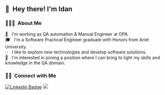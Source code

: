<!-- Hi there, I'm Idan 👋     | ⚡ Fun fact
:-------------------------:|:-------------------------:
[![Anurag's github stats](https://github-readme-stats.vercel.app/api?username=IdanYaron&show_icons=true&layout=compact&line_height=28&card_width=30)](https://github.com/anuraghazra/convoychat) |  [![Top Langs](https://github-readme-stats.vercel.app/api/top-langs/?username=IdanYaron&layout=compact&langs_count=30&exclude_repo=ML_learning&line_height=25)](https://github.com/anuraghazra/github-readme-stats) -->

<!-- <h3> 📫 Contact Me:</h3>

[![Linkedin Badge](https://img.shields.io/badge/-IdanYaron-blue?style=flat-square&logo=Linkedin&logoColor=white&link=https://www.linkedin.com/in/idanyaron)](https://www.linkedin.com/in/idanyaron)

![visitors](https://visitor-badge.glitch.me/badge?page_id=IdanYaron&left_color=green&right_color=red)  -->

## 👋 &nbsp;Hey there! I'm Idan

### 👨🏻‍💻 &nbsp;About Me

🌱 &nbsp; I'm working as QA automation & Manual Engineer at OPA.\
🎓 &nbsp; I'm a Software Practical Engineer graduate with Honors from Ariel University.\
💡 &nbsp; I like to explore new technologies and develop software solutions.\
👀 &nbsp; I'm interested in joining a position where I can bring to light my skills and knowledge in the QA domain.


### 🤝🏻 &nbsp;Connect with Me

[![Linkedin Badge](https://img.shields.io/badge/-IdanYaron-blue?style=flat-square&logo=Linkedin&logoColor=white&link=https://www.linkedin.com/in/idanyaron)](https://www.linkedin.com/in/idanyaron)
<a href="mailto:idanyaron05@gmail.com"><img src="https://img.shields.io/badge/-idanyaron05@gmail.com-D14836?style=flat&logo=Gmail&logoColor=white"/></a>
